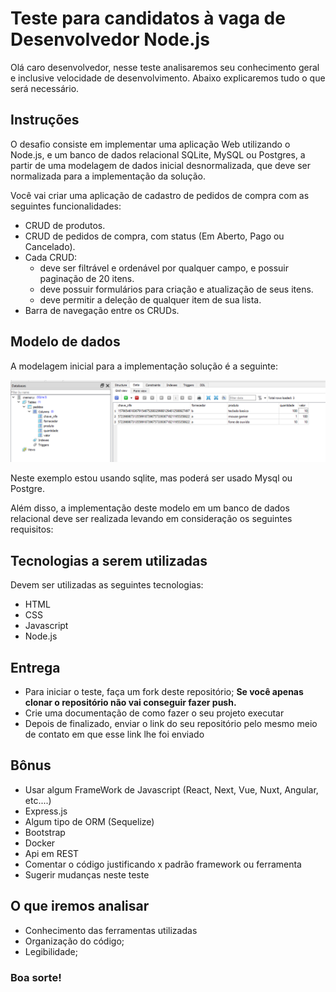 # Teste para candidatos à vaga de Desenvolvedor Node.js

Olá caro desenvolvedor, nesse teste analisaremos seu conhecimento geral e inclusive velocidade de desenvolvimento. Abaixo explicaremos tudo o que será necessário.

## Instruções

O desafio consiste em implementar uma aplicação Web utilizando o Node.js, e um banco de dados relacional SQLite, MySQL ou Postgres, a partir de uma modelagem de dados inicial desnormalizada, que deve ser normalizada para a implementação da solução.

Você vai criar uma aplicação de cadastro de pedidos de compra com as seguintes funcionalidades:

- CRUD de produtos.
- CRUD de pedidos de compra, com status (Em Aberto, Pago ou Cancelado).
- Cada CRUD:
  - deve ser filtrável e ordenável por qualquer campo, e possuir paginação de 20 itens.
  - deve possuir formulários para criação e atualização de seus itens.
  - deve permitir a deleção de qualquer item de sua lista.
- Barra de navegação entre os CRUDs.

## Modelo de dados

A modelagem inicial para a implementação solução é a seguinte:

<img src="img/1.png" title="" alt="">

Neste exemplo estou usando sqlite, mas poderá ser usado Mysql ou Postgre.

Além disso, a implementação deste modelo em um banco de dados relacional deve ser realizada levando em consideração os seguintes requisitos:

## Tecnologias a serem utilizadas

Devem ser utilizadas as seguintes tecnologias:

- HTML
- CSS
- Javascript
- Node.js

## Entrega

- Para iniciar o teste, faça um fork deste repositório; **Se você apenas clonar o repositório não vai conseguir fazer push.**
- Crie uma documentação de como fazer o seu projeto executar
- Depois de finalizado, enviar o link do seu repositório pelo mesmo meio de contato em que esse link lhe foi enviado

## Bônus
- Usar algum FrameWork de Javascript (React, Next, Vue, Nuxt, Angular, etc....)
- Express.js
- Algum tipo de ORM (Sequelize)
- Bootstrap
- Docker
- Api em REST
- Comentar o código justificando x padrão framework ou ferramenta
- Sugerir mudanças neste teste

## O que iremos analisar

- Conhecimento das ferramentas utilizadas
- Organização do código;
- Legibilidade;

### Boa sorte!